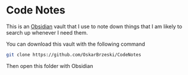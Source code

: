 # Code Notes

This is an [Obsidian](https://obsidian.md/) vault that I use to note down things that I am likely to search up whenever I need them.

You can download this vault with the following command
```bash
git clone https://github.com/OskarBrzeski/CodeNotes
```
Then open this folder with Obsidian
